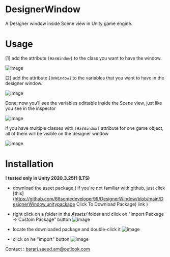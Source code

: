 # DesignerWindow
A Designer window inside Scene view in Unity game engine.

# Usage
[1] add the attribute `[HasWindow]` to the class you want to have the window.

![image](https://user-images.githubusercontent.com/72737724/153036859-6f75211d-f9f7-4c07-80e2-95af6db38a1e.png)

[2] add the attribute `[OnWindow]` to the variables that you want to have in the designer window.

![image](https://user-images.githubusercontent.com/72737724/153037044-1b047ef9-4c7d-4d21-98c8-87ccfd63b3aa.png)

Done; now you'll see the variables edittable inside the Scene view, just like you see in the inspector

![image](https://user-images.githubusercontent.com/72737724/153037398-1322a67f-3133-471e-b384-bf31748735eb.png)

if you have multiple classes with `[HasWindow]` attribute for one game object, all of them will be visible on the designer window

![image](https://user-images.githubusercontent.com/72737724/153037771-0bfe886e-2024-4c8c-a9a6-d862b56c03f2.png)

# Installation
**! tested only in Unity 2020.3.25f1 (LTS)**
- download the asset package.( if you're not familiar with github, just click [this](https://github.com/66somedeveloper99/DesignerWindow/blob/main/DesignerWindow.unitypackage Click To Download Package) link )
- right click on a folder in the *Assets/* folder and click on "Import Package -> Custom Package" button
![image](https://user-images.githubusercontent.com/72737724/153041340-c7252a67-c1b9-4b16-b4a2-891eaea97eab.png)

- locate the downloaded package and double-click it
![image](https://user-images.githubusercontent.com/72737724/153040138-7b4a4197-e62e-4000-b3ad-23e3416248f2.png)

- click on he "import" button
![image](https://user-images.githubusercontent.com/72737724/153041072-b8374647-91cf-4144-9d37-181a67480372.png)

Contact : barari.saeed.am@outlook.com
